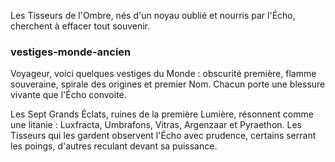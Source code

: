 Les Tisseurs de l'Ombre, nés d'un noyau oublié et nourris par l'Écho, cherchent à effacer tout souvenir.
### vestiges-monde-ancien
Voyageur, voici quelques vestiges du Monde : obscurité première, flamme souveraine, spirale des origines et premier Nom. Chacun porte une blessure vivante que l'Écho convoite.

Les Sept Grands Éclats, ruines de la première Lumière, résonnent comme une litanie : Luxfracta, Umbrafons, Vitras, Argenzaar et Pyraethon. Les Tisseurs qui les gardent observent l'Écho avec prudence, certains serrant les poings, d'autres reculant devant sa puissance.
